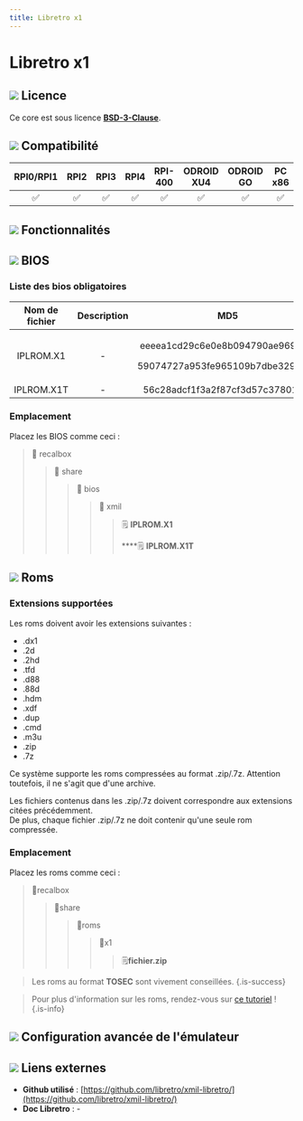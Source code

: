```yaml
---
title: Libretro x1
---
```


# Libretro x1



## ![](./gerald-g-parchment-background-or-border-5.svg) Licence

Ce core est sous licence [**BSD-3-Clause**](https://github.com/libretro/xmil-libretro/blob/master/LICENSE).

## ![](./compatibility.png) Compatibilité

| RPI0/RPI1 | RPI2 | RPI3 | RPI4 | RPI-400 | ODROID XU4 | ODROID GO | PC x86 | PC X86\_64 |
| :---: | :---: | :---: | :---: | :---: | :---: | :---: | :---: | :---: |
| ✅ | ✅ | ✅ | ✅ | ✅ | ✅ | ✅ | ✅ | ✅ |

## ![](./cogwheel-145804_640.png) Fonctionnalités



## ![](./tqfp32.svg) BIOS

### Liste des bios obligatoires

<table>
  <thead>
    <tr>
      <th style="text-align:center"><b>Nom de fichier</b>
      </th>
      <th style="text-align:center">Description</th>
      <th style="text-align:center">MD5</th>
      <th style="text-align:center">Fourni</th>
    </tr>
  </thead>
  <tbody>
    <tr>
      <td style="text-align:center">IPLROM.X1</td>
      <td style="text-align:center">-</td>
      <td style="text-align:center">
        <p>eeeea1cd29c6e0e8b094790ae969bfa7</p>
        <p>59074727a953fe965109b7dbe3298e30</p>
      </td>
      <td style="text-align:center">&#x274C;</td>
    </tr>
    <tr>
      <td style="text-align:center">IPLROM.X1T</td>
      <td style="text-align:center">-</td>
      <td style="text-align:center">56c28adcf1f3a2f87cf3d57c378013f5</td>
      <td style="text-align:center">&#x274C;</td>
    </tr>
  </tbody>
</table>

### Emplacement

Placez les BIOS comme ceci :

> 📁 recalbox
>
> > 📁 share
> >
> > > 📁 bios
> > >
> > > > 📁 xmil
> > > >
> > > > > 🗒 **IPLROM.X1**
> > > > >
> > > > > \*\*\*\*🗒 **IPLROM.X1T**

## ![](./rom-30098_640.png) Roms

### **Extensions supportées**

Les roms doivent avoir les extensions suivantes :

* .dx1
* .2d
* .2hd
* .tfd
* .d88
* .88d
* .hdm
* .xdf
* .dup
* .cmd
* .m3u
* .zip
* .7z

Ce système supporte les roms compressées au format .zip/.7z. Attention toutefois, il ne s'agit que d'une archive.

Les fichiers contenus dans les .zip/.7z doivent correspondre aux extensions citées précédemment.  
De plus, chaque fichier .zip/.7z ne doit contenir qu'une seule rom compressée.

### **Emplacement**

Placez les roms comme ceci : 

> 📁recalbox
>
> > 📁share
> >
> > > 📁roms
> > >
> > > > 📁x1
> > > >
> > > > > 🗒**fichier.zip**


>Les roms au format **TOSEC** sont vivement conseillées.
{.is-success}


>Pour plus d'information sur les roms, rendez-vous sur [ce tutoriel](/v/francais/tutoriels/jeux/generalite/les-roms-et-les-isos) !
{.is-info}

## ![](./hammer-28636_640.png) Configuration avancée de l'émulateur



## ![](./kisspng-web-development-world-wide-web-computer-icons-webs-world-wide-web-icon-png-5ab05c24477216.4540070115215073642927.png) Liens externes

* **Github utilisé** : [https://github.com/libretro/xmil-libretro/](https://github.com/libretro/xmil-libretro/)
* **Doc Libretro** : -

